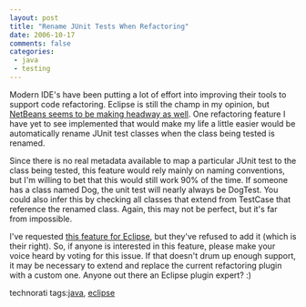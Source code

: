 ```yaml
---
layout: post
title: "Rename JUnit Tests When Refactoring"
date: 2006-10-17
comments: false
categories:
 - java
 - testing
---
```


Modern IDE's have been putting a lot of effort into improving their tools to support code refactoring. Eclipse is still the champ in my opinion, but [NetBeans seems to be making headway as well](http://refactoring.netbeans.org/). One refactoring feature I have yet to see implemented that would make my life a little easier would be automatically rename JUnit test classes when the class being tested is renamed.

   
   
Since there is no real metadata available to map a particular JUnit test to the class being tested, this feature would rely mainly on naming conventions, but I'm willing to bet that this would still work 90% of the time. If someone has a class named Dog, the unit test will nearly always be DogTest. You could also infer this by checking all classes that extend from TestCase that reference the renamed class. Again, this may not be perfect, but it's far from impossible.
   
   
   
I've requested [this feature for Eclipse](https://bugs.eclipse.org/bugs/show_bug.cgi?id=136880), but they've refused to add it (which is their right). So, if anyone is interested in this feature, please make your voice heard by voting for this issue. If that doesn't drum up enough support, it may be necessary to extend and replace the current refactoring plugin with a custom one. Anyone out there an Eclipse plugin expert? :)

   
   
technorati tags:[java](http://technorati.com/tag/java), [eclipse](http://technorati.com/tag/eclipse)

